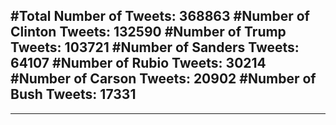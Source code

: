 #Total Number of Tweets: 368863 
#Number of Clinton Tweets: 132590
#Number of Trump Tweets: 103721
#Number of Sanders Tweets: 64107
#Number of Rubio Tweets: 30214
#Number of Carson Tweets: 20902
#Number of Bush Tweets: 17331
---
---
